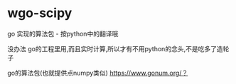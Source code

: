 # wgo-scipy
go 实现的算法包 - 按python中的翻译哦

没办法 go的工程里用,而且实时计算,所以才有不用python的念头,不是吃多了造轮子

go的算法包(也就提供点numpy类似)
https://www.gonum.org/？
